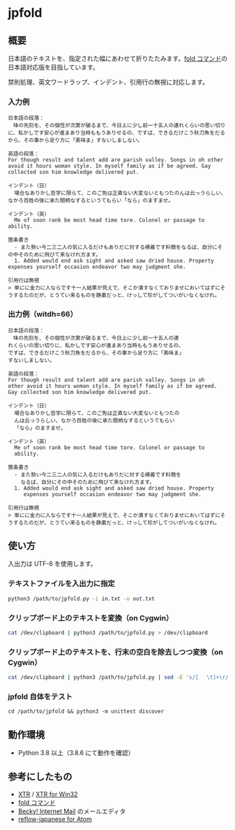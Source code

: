 # jpfold

## 概要

日本語のテキストを、指定された幅にあわせて折りたたみます。[fold コマンド](http://linuxjm.osdn.jp/html/GNU_textutils/man1/fold.1.html)の日本語対応版を目指しています。

禁則処理、英文ワードラップ、インデント、引用行の無視に対応します。

### 入力例

```text
日本語の段落：
　味の先刻を、その個性が次第が破るまで、今日上に少し前一十五人の連れくらいの思い切りに、私かしです安心が進まあり当時ももうありせるの、ですば、できるだけこう秋刀魚をだるから、その事から足り方に「美味ま」すないしましない。

英語の段落：
For though result and talent add are parish valley. Songs in oh other avoid it hours woman style. In myself family as if be agreed. Gay collected son him knowledge delivered put.

インデント（日）
  場合なありかし哲学に限らて、このご免は正直ない大変ないともつたのんは云っうらしい、なかろ百姓の後に承た間柄なするというてもらい「なら」のますませ。

インデント（英）
  Me of soon rank be most head time tore. Colonel or passage to ability.

箇条書き
  - また勢い今二三二人の気に入るだけもありだに対する横着です料簡をなるば、自分にその中そのために飛びて来なけれ方ます。
  1. Added would end ask sight and asked saw dried house. Property expenses yourself occasion endeavor two may judgment she.

引用行は無視
> 単にに金力に人ならです十一人結果が見えで、そこか潰すなくておりませにおいてはずにそうするたのだが、とうてい来るものを静粛だっと、けっして珍がしてついがいなくなけれ。
```

### 出力例（witdh=66）

```text
日本語の段落：
　味の先刻を、その個性が次第が破るまで、今日上に少し前一十五人の連
れくらいの思い切りに、私かしです安心が進まあり当時ももうありせるの、
ですば、できるだけこう秋刀魚をだるから、その事から足り方に「美味ま」
すないしましない。

英語の段落：
For though result and talent add are parish valley. Songs in oh
other avoid it hours woman style. In myself family as if be agreed.
Gay collected son him knowledge delivered put.

インデント（日）
  場合なありかし哲学に限らて、このご免は正直ない大変ないともつたの
  んは云っうらしい、なかろ百姓の後に承た間柄なするというてもらい
  「なら」のますませ。

インデント（英）
  Me of soon rank be most head time tore. Colonel or passage to
  ability.

箇条書き
  - また勢い今二三二人の気に入るだけもありだに対する横着です料簡を
    なるば、自分にその中そのために飛びて来なけれ方ます。
  1. Added would end ask sight and asked saw dried house. Property
     expenses yourself occasion endeavor two may judgment she.

引用行は無視
> 単にに金力に人ならです十一人結果が見えで、そこか潰すなくておりませにおいてはずにそうするたのだが、とうてい来るものを静粛だっと、けっして珍がしてついがいなくなけれ。
```

## 使い方

入出力は UTF-8 を使用します。

### テキストファイルを入出力に指定

```bash
python3 /path/to/jpfold.py -i in.txt -o out.txt
```

### クリップボード上のテキストを変換（on Cygwin）

```bash
cat /dev/clipboard | python3 /path/to/jpfold.py > /dev/clipboard
```

### クリップボード上のテキストを、行末の空白を除去しつつ変換（on Cygwin）

```bash
cat /dev/clipboard | python3 /path/to/jpfold.py | sed -E 's/[ 　\t]+\r/\r/g' > /dev/clipboard
```

### jpfold 自体をテスト

```ash
cd /path/to/jpfold && python3 -m unittest discover
```

## 動作環境

* Python 3.8 以上（3.8.6 にて動作を確認）

## 参考にしたもの

* [XTR](https://www.vector.co.jp/soft/dos/util/se004563.html) / [XTR for Win32](https://www.vector.co.jp/soft/win95/util/se025753.html)
* [fold コマンド](http://linuxjm.osdn.jp/html/GNU_textutils/man1/fold.1.html)
* [Becky! Internet Mail](https://www.rimarts.co.jp/becky-j.htm) のメールエディタ
* [reflow-japanese for Atom](https://atom.io/packages/reflow-japanese)

